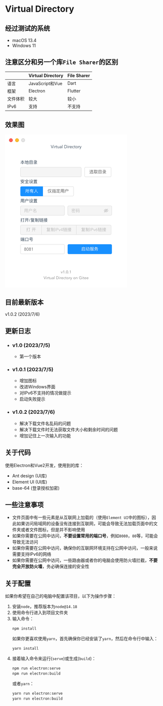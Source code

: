 # Virtual Directory

## 经过测试的系统
-  macOS 13.4
-  Windows 11

## 注意区分和另一个库`File Sharer`的区别


||Virtual Directory|File Sharer|
|-|-|-|
语言|JavaScript和Vue|Dart
框架|Electron|Flutter
文件体积|较大|较小
IPv6|支持|不支持

## 效果图

![在macOS上的效果图](_demo/shotcut_macOS.png)

## 目前最新版本
v1.0.2 (2023/7/6)

## 更新日志
- ### v1.0 (2023/7/5)
  - 第一个版本

- ### v1.0.1 (2023/7/5)
  - 增加图标
  - 改进Windows界面
  - 对IPv6不支持的情况做提示
  - 启动失败提示

- ### v1.0.2 (2023/7/6)
  - 解决下载文件名乱码的问题
  - 解决下载文件时无法获取文件大小和剩余时间的问题
  - 增加记住上一次输入的功能

## 关于代码
使用Electron和Vue2开发，使用到的库：

- Ant design (UI库)
- Element UI (UI库)
- base-64 (登录授权加密)

## 一些注意事项
- 文件页面中有一些元素是从互联网上加载的（使用`Element UI`中的图标），因此如果访问局域网的设备没有连接到互联网，可能会导致无法加载页面中的文件夹或者文件图标，但是并不影响使用
- 如果你需要在公网中访问，**不要设置常用的端口号**，例如`8080`，`80`等，可能会导致无法访问
- 如果你需要在公网中访问，确保你的互联网环境支持在公网中访问，一般来说需要支持IPv6的网络
- 如果你需要在公网中访问，一些路由器或者你的电脑会使用防火墙拦截，**不要完全开放防火墙**，务必确保连接的安全性

## 关于配置
如果你希望在自己的电脑中配置该项目，以下为操作步骤：

1. 安装`node`，推荐版本为`node@14.18`
2. 使用命令行进入到项目文件夹
3. 输入命令：
   ```bash
   npm install
   ```
   如果你更喜欢使用`yarn`，首先确保你已经安装了`yarn`，然后在命令行中输入：
   ```bash
   yarn install
   ```
4. 接着输入命令来运行(`serve`)或生成(`build`)：
   ```bash
   npm run electron:serve
   npm run electron:build
   ```
   或者`yarn`：
   ```bash
   yarn run electron:serve
   yarn run electron:build
   ```